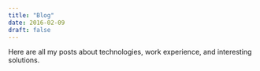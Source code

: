 ```yaml
---
title: "Blog"
date: 2016-02-09
draft: false
---
```


Here are all my posts about technologies, work experience, and interesting solutions.